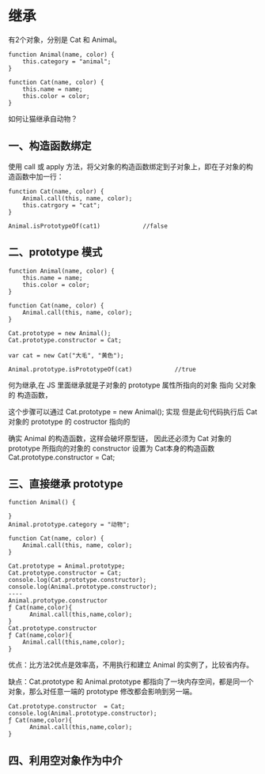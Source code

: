 # 继承

有2个对象，分别是 Cat 和 Animal。

```
function Animal(name, color) {
    this.category = "animal";
}

function Cat(name, color) {
    this.name = name;
    this.color = color;
}
```

如何让猫继承自动物？

## 一、构造函数绑定

使用 call 或 apply 方法，将父对象的构造函数绑定到子对象上，即在子对象的构造函数中加一行：

```
function Cat(name, color) {
    Animal.call(this, name, color);
    this.catrgory = "cat";
}

Animal.isPrototypeOf(cat1)            //false
```

## 二、prototype 模式

```
function Animal(name, color) {
    this.name = name;
    this.color = color;
}

function Cat(name, color) {
    Animal.call(this, name, color);
}

Cat.prototype = new Animal();
Cat.prototype.constructor = Cat;

var cat = new Cat("大毛", "黄色");

Animal.prototype.isPrototypeOf(cat)            //true
```

何为继承,在 JS 里面继承就是子对象的 prototype 属性所指向的对象 指向 父对象的 构造函数，

这个步骤可以通过 Cat.prototype = new Animal\(\); 实现 但是此句代码执行后 Cat对象的 prototype 的 costructor 指向的

确实 Animal 的构造函数，这样会破坏原型链， 因此还必须为 Cat 对象的 prototype 所指向的对象的 constructor 设置为 Cat本身的构造函数 Cat.prototype.constructor = Cat;

## 三、直接继承 prototype

```
function Animal() {

}
Animal.prototype.category = "动物";

function Cat(name, color) {
    Animal.call(this, name, color);
}

Cat.prototype = Animal.prototype;
Cat.prototype.constructor = Cat;
console.log(Cat.prototype.constructor);
console.log(Animal.prototype.constructor);
----
Animal.prototype.constructor
ƒ Cat(name,color){
      Animal.call(this,name,color);
}
Cat.prototype.constructor
ƒ Cat(name,color){
    Animal.call(this,name,color);
}
```

优点：比方法2优点是效率高，不用执行和建立 Animal 的实例了，比较省内存。

缺点：Cat.prototype 和 Animal.prototype 都指向了一块内存空间，都是同一个对象，那么对任意一端的  prototype 修改都会影响到另一端。

```
Cat.prototype.constructor  = Cat;
console.log(Animal.prototype.constructor);
ƒ Cat(name,color){
      Animal.call(this,name,color);
}

```

## 四、利用空对象作为中介





